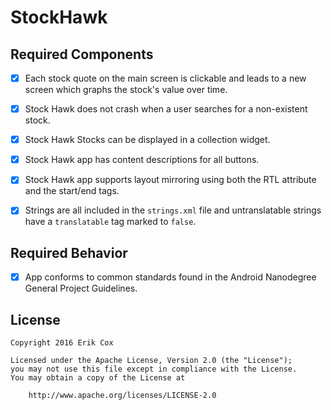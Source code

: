 # StockHawk

## Required Components

* [x] Each stock quote on the main screen is clickable and leads to a new screen which graphs the stock's value over time.

* [x] Stock Hawk does not crash when a user searches for a non-existent stock.

* [x] Stock Hawk Stocks can be displayed in a collection widget.

* [x] Stock Hawk app has content descriptions for all buttons.

* [x] Stock Hawk app supports layout mirroring using both the RTL attribute and the start/end tags.

* [x] Strings are all included in the `strings.xml` file and untranslatable strings have a `translatable` tag marked to `false`.

## Required Behavior

* [x] App conforms to common standards found in the Android Nanodegree General Project Guidelines.

## License

    Copyright 2016 Erik Cox

    Licensed under the Apache License, Version 2.0 (the "License");
    you may not use this file except in compliance with the License.
    You may obtain a copy of the License at

        http://www.apache.org/licenses/LICENSE-2.0
